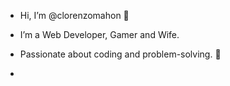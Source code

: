 - Hi, I’m @clorenzomahon 👋 
- I’m a Web Developer, Gamer and Wife.
- Passionate about coding and problem-solving. 🚀

- <!---
clorenzomahon/clorenzomahon is a ✨ special ✨ repository because its `README.md` (this file) appears on your GitHub profile.
You can click the Preview link to take a look at your changes.
--->
